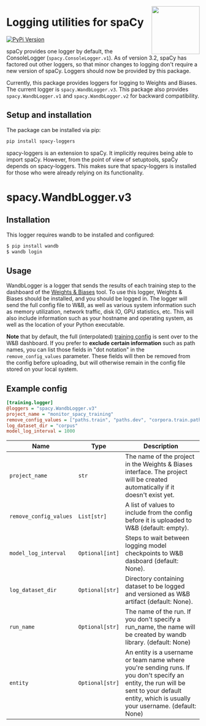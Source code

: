 <a href="https://explosion.ai"><img src="https://explosion.ai/assets/img/logo.svg" width="125" height="125" align="right" /></a>

# Logging utilities for spaCy

[![PyPi Version](https://img.shields.io/pypi/v/spacy-loggers.svg?style=flat-square&logo=pypi&logoColor=white)](https://pypi.python.org/pypi/spacy-loggers)

spaCy provides one logger by default, the ConsoleLogger
(`spacy.ConsoleLogger.v1`). As of version 3.2, spaCy has factored out other
loggers, so that minor changes to logging don't require a new version of spaCy.
Loggers should now be provided by this package.

Currently, this package provides loggers for logging to Weights and Biases. The
current logger is `spacy.WandbLogger.v3`. This package also provides
`spacy.WandbLogger.v1` and `spacy.WandbLogger.v2` for backward compatibility.


## Setup and installation

The package can be installed via pip:

```bash
pip install spacy-loggers
```

spacy-loggers is an extension to spaCy. It implicitly requires being able to
import spaCy. However, from the point of view of setuptools, spaCy depends on
spacy-loggers. This makes sure that spacy-loggers is installed for those who
were already relying on its functionality.


# spacy.WandbLogger.v3

## Installation

This logger requires wandb to be installed and configured:

```bash
$ pip install wandb
$ wandb login
```

## Usage

WandbLogger is a logger that sends the results of each training step to the
dashboard of the [Weights & Biases](https://www.wandb.com/) tool. To use this
logger, Weights & Biases should be installed, and you should be logged in. The
logger will send the full config file to W&B, as well as various system
information such as memory utilization, network traffic, disk IO, GPU
statistics, etc. This will also include information such as your hostname and
operating system, as well as the location of your Python executable.

**Note** that by default, the full (interpolated)
[training config](https://spacy.io/usage/training#config) is sent over to the
W&B dashboard. If you prefer to **exclude certain information** such as path
names, you can list those fields in "dot notation" in the
`remove_config_values` parameter. These fields will then be removed from the
config before uploading, but will otherwise remain in the config file stored
on your local system.

## Example config

```ini
[training.logger]
@loggers = "spacy.WandbLogger.v3"
project_name = "monitor_spacy_training"
remove_config_values = ["paths.train", "paths.dev", "corpora.train.path", "corpora.dev.path"]
log_dataset_dir = "corpus"
model_log_interval = 1000
```

| Name                   | Type            | Description                                                                                                                                                                                  |
| ---------------------- | --------------- | -------------------------------------------------------------------------------------------------------------------------------------------------------------------------------------------- |
| `project_name`         | `str`           | The name of the project in the Weights & Biases interface. The project will be created automatically if it doesn't exist yet.                                                                |
| `remove_config_values` | `List[str]`     | A list of values to include from the config before it is uploaded to W&B (default: empty).                                                                                                   |
| `model_log_interval`   | `Optional[int]` | Steps to wait between logging model checkpoints to W&B dasboard (default: None).                                                                                                             |
| `log_dataset_dir`      | `Optional[str]` | Directory containing dataset to be logged and versioned as W&B artifact (default: None).                                                                                                     |
| `run_name`             | `Optional[str]` | The name of the run. If you don't specify a run_name, the name will be created by wandb library. (default: None)                                                                             |
| `entity`               | `Optional[str]` | An entity is a username or team name where you're sending runs. If you don't specify an entity, the run will be sent to your default entity, which is usually your username. (default: None) |
